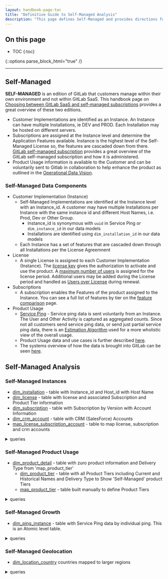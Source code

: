 ```yaml
---
layout: handbook-page-toc
title: "Definitive Guide to Self-Managed Analysis"
description: "This page defines Self-Managed and provides directions for Self-Managed Data Analysis"
---
```


## On this page
- TOC
{:toc}

{::options parse_block_html="true" /}

---
## Self-Managed 

**SELF-MANAGED** is an edition of GitLab that customers manage within their own environment and not within GitLab SaaS. This handbook page on [Choosing between GitLab SaaS and self-managed subscriptions](https://about.gitlab.com/handbook/marketing/strategic-marketing/dot-com-vs-self-managed/#why-you-probably-want-gitlab-saas) provides a great overview of these two editions.

* Customer Implementations are identified as an Instance.  An Instance can have multiple Installations, ie DEV and PROD.    Each Installation may be hosted on different servers.   
* Subscriptions are assigned at the Instance level and determine the Application Features available.  Instance is the highest level of the Self-Managed License so, the features are cascaded down from there.  [GitLab self-managed subscription](https://docs.gitlab.com/ee/subscriptions/self_managed/#gitlab-self-managed-subscription) provides a great overview of the GitLab self-managed subscription and how it is administered.
* Product Usage information is available to the Customer and can be voluntarily sent to Gitlab in collaboration to help enhance the product as outlined in the [Operational Data Vision](https://about.gitlab.com/handbook/customer-success/product-usage-data/).  

### Self-Managed Data Components

* Customer Implementation (Instance)
  - Self-Managed Implementations are identified at the Instance level with an Instance_id. A customer may have multiple Installations per Instance with the same instance id and different Host Names, i.e. Prod, Dev or Other Group.
    - Instance_id is synonymous with `uuid` in Service Ping or `dim_instance_id` in our data models
    - Installations are identified using `dim_installation_id` in our data models
  - Each Instance has a set of features that are cascaded down through all Installations per the License Agreemnent
* License
  - A single License is assigned to each Customer Implementation (Instance).  The [license key](https://about.gitlab.com/pricing/#how-does-the-license-key-work) gives the authorization to activate and use the product. A [maximum number of users](https://docs.gitlab.com/ee/subscriptions/self_managed/#maximum-users) is assigned for the license period.  Additional users may be added during the License period and handled as [Users over License](https://docs.gitlab.com/ee/subscriptions/self_managed/#users-over-license) during renewal.   
* Subscriptions
  - A subscription enables the Features of the product assigned to the Instance.   You can see a full list of features by tier on the [feature comparison](https://about.gitlab.com/pricing/feature-comparison/) page. 
* Product Usage   
  * [Service Ping](https://docs.gitlab.com/ee/development/service_ping/) -  Service ping data is sent voluntarily from an Instance.  The User and Other Activity is captured as aggregated counts. Since not all customers send service ping data, or send just partial service ping data, there is an [Estimation Algorithm](https://about.gitlab.com/handbook/business-technology/data-team/data-catalog/xmau-analysis/estimation-xmau-algorithm.html) used for a more wholistic view of the overall usage. 
  * Product Usage data and use cases is further described [here](https://about.gitlab.com/handbook/business-technology/data-team/data-catalog/product-usage-data/).
  * The systems overview of how the data is brought into GitLab can be seen [here](handbook/product/product-intelligence-guide/?#systems-overview).
 
## Self-Managed Analysis

### Self-Managed Instances
* [dim_installation](https://gitlab-data.gitlab.io/analytics/#!/model/model.gitlab_snowflake.dim_installation) - table with Instance_id and Host_id with Host Name
* [dim_license](https://gitlab-data.gitlab.io/analytics/#!/model/model.gitlab_snowflake.dim_license) - table with license and associated Subscription and Product Tier information
* [dim_subscription](https://gitlab-data.gitlab.io/analytics/#!/model/model.gitlab_snowflake.dim_subscription) - table with Subscription by Version with Account Information
* [dim_crm_account](https://gitlab-data.gitlab.io/analytics/#!/model/model.gitlab_snowflake.dim_crm_account) - table with CRM (SalesForce) Accounts
* [map_license_subscription_account](https://gitlab-data.gitlab.io/analytics/#!/model/model.gitlab_snowflake.map_license_subscription_account) - table to map license, subscription and crm accounts  

<details>
<summary>queries</summary>

```
SELECT * FROM prod.common.dim_installation ORDER BY dim_instance_id, host_name
```
```
SELECT * FROM prod.common.dim_license ORDER BY license_start_date DESC
```    
```
SELECT * FROM prod.common.dim_subscription ORDER BY dim_subscription_id
```
```
SELECT * FROM prod.restricted_safe_common.dim_crm_account ORDER BY dim_crm_account_id
```
```
SELECT * FROM prod.common_mapping.map_license_subscription_account ORDER BY dim_parent_crm_account_id, dim_crm_account_id, dim_license_id, dim_subscription_id
```

</details>

### Self-Managed Product Usage
* [dim_product_detail](https://gitlab-data.gitlab.io/analytics/#!/model/model.gitlab_snowflake.dim_product_detail) - table with zuro product information and Delivery Type from 'map_product_tier' 
  * [dim_product_tier](https://gitlab-data.gitlab.io/analytics/#!/model/model.gitlab_snowflake.dim_product_tier) - table with all Product Tiers including Current and Historical Names and Delivery Type to Show 'Self-Managed' product Tiers
  * [map_product_tier](https://gitlab-data.gitlab.io/analytics/#!/model/model.gitlab_snowflake.map_product_tier) - table built manually to define Product Tiers


<details>
<summary>queries</summary>

```
SELECT * FROM PROD.common.dim_product_detail ORDER BY product_rate_plan_charge_id
```
```
SELECT * FROM PROD.common.dim_product_tier ORDER BY product_tier_name;
```
```
SELECT * FROM PROD.common_mapping.map_product_tier WHERE product_delivery_type = 'Self-Managed' ORDER BY product_rate_plan_name;
```
```
SELECT TOP 5 * FROM PROD.common.dim_ping_instance WHERE ping_delivery_type = 'Self-Managed';
```

</details>



### Self-Managed Growth
* [dim_ping_instance](https://gitlab-data.gitlab.io/analytics/#!/model/model.gitlab_snowflake.dim_ping_instance?g_v=1&g_i=%2Bdim_ping_instance%2B) - table with Service Ping data by individual ping.  This is an Atomic level table.  


<details>
<summary>queries</summary>

```
-- Year over Year Ping Count Comparison (counting Last Pings of the Month Only)
WITH ping AS (
    
    SELECT 
        ping.ping_delivery_type,
        date.date_id AS date_month_id, 
        COUNT(1) AS distinct_ping_count
    FROM 
        prod.common.dim_ping_instance   ping
        LEFT JOIN prod.common.dim_date  date
        ON ping.ping_created_date_month = date.date_actual
    WHERE
        ping.is_last_ping_of_month = 'TRUE'                 -- Last ping of the Month for an Installation
    GROUP BY
        ping_delivery_type,
        date_id  

)

SELECT 
    cy_ping.ping_delivery_type,
    cy_ping.date_month_id AS cy_date_month_id, 
    cy_ping.distinct_ping_count AS cy_ping_count,
    --ly_ping.date_month_id AS ly_date_month_id,
    ly_ping.distinct_ping_count AS ly_ping_count,
    --py_ping.date_month_id AS py_date_month_id,
    py_ping.distinct_ping_count AS py_ping_count,
    --ppy_ping.date_month_id AS ppy_date_month_id,
    ppy_ping.distinct_ping_count AS ppy_ping_count
FROM 
    ping                                    cy_ping                 -- current year ping
    LEFT JOIN ping                          ly_ping                 -- last year ping
    ON cy_ping.ping_delivery_type = ly_ping.ping_delivery_type
    AND cy_ping.date_month_id - 10000 = ly_ping.date_month_id
    LEFT JOIN ping                          py_ping
    ON cy_ping.ping_delivery_type = py_ping.ping_delivery_type        -- prior year ping
    AND cy_ping.date_month_id - 20000 = py_ping.date_month_id
    LEFT JOIN ping                          ppy_ping
    ON cy_ping.ping_delivery_type = ppy_ping.ping_delivery_type        -- prior prior year ping
    AND cy_ping.date_month_id - 30000 = ppy_ping.date_month_id
WHERE 
    cy_ping.ping_delivery_type = 'Self-Managed' 
    AND cy_ping.date_month_id BETWEEN 20220101 AND 20220201
```

</details>

### Self-Managed Geolocation
* [dim_location_country](https://gitlab-data.gitlab.io/analytics/#!/model/model.gitlab_snowflake.dim_location_country) countries mapped to larger regions

<details>
<summary>queries</summary>

```
SELECT * FROM prod.common.dim_location_country ORDER BY continent_name, country_name
```

```
-- Ping Count by Region, Continent, Country
SELECT 
    dim_location_country.location_region_name_map,
    dim_location_country.continent_name,
    dim_location_country.country_name,
    COUNT(*) ping_count
FROM 
    prod.common.fct_ping_instance
    LEFT JOIN prod.common.dim_location_country
    ON fct_ping_instance.dim_location_country_id = dim_location_country.dim_location_country_id
WHERE
    dim_location_country.location_region_name_map = 'EMEA'
    AND TO_DATE(fct_ping_instance.ping_created_at) >= DATEADD(DAY,-2,GETDATE())
GROUP BY
    dim_location_country.location_region_name_map,
    dim_location_country.continent_name,
    dim_location_country.country_name
ORDER BY
    dim_location_country.location_region_name_map,
    dim_location_country.continent_name,
    dim_location_country.country_name
 ```

</details>
